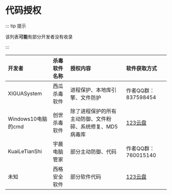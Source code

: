# 代码授权

::: tip 提示

该列表**可能**有部分开发者没有收录

:::

| 开发者                |  杀毒软件名称     |                        授权内容                    |      软件获取方式    |
| :---------------------- | :----------------- | :------------------------------------------------ | :------------------------ |
| XIGUASystem          |西瓜杀毒软件      |进程保护、本地库引擎、文件防护                        |作者QQ群：837598454 |
| Windows10电脑的cmd   |创世杀毒软件    |除了进程保护的所有主动防御、文件粉碎、系统修复、MD5病毒库|[123云盘][chuangshi]|
| KuaiLeTianShi        |宇晨电脑管家   |部分主动防御、代码                                    |作者QQ群：760015140 |
| 未知            |西格安全软件   |部分软件代码                                          |[123云盘][xige]    |


[chuangshi]:https://www.123pan.com/s/IjJ9jv-9W2Lh
[xige]:https://www.123pan.com/s/1y1qVv-RKcY
